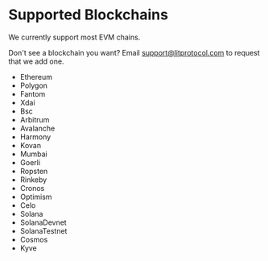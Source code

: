 # Supported Blockchains

We currently support most EVM chains.

Don't see a blockchain you want?  Email support@litprotocol.com to request that we add one.

- Ethereum
- Polygon
- Fantom
- Xdai
- Bsc
- Arbitrum
- Avalanche
- Harmony
- Kovan
- Mumbai
- Goerli
- Ropsten
- Rinkeby
- Cronos
- Optimism
- Celo
- Solana
- SolanaDevnet
- SolanaTestnet
- Cosmos
- Kyve
